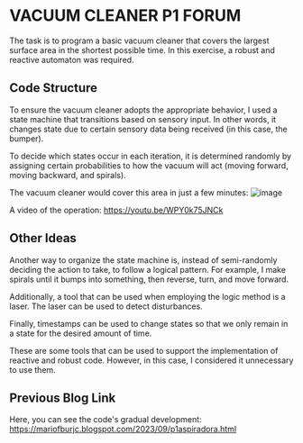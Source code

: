 # VACUUM CLEANER P1 FORUM
The task is to program a basic vacuum cleaner that covers the largest surface area in the shortest possible time. In this exercise, a robust and reactive automaton was required.

## Code Structure
To ensure the vacuum cleaner adopts the appropriate behavior, I used a state machine that transitions based on sensory input. In other words, it changes state due to certain sensory data being received (in this case, the bumper).

To decide which states occur in each iteration, it is determined randomly by assigning certain probabilities to how the vacuum will act (moving forward, moving backward, and spirals).

The vacuum cleaner would cover this area in just a few minutes:
![image](https://github.com/user-attachments/assets/98e0cade-f048-44a0-bbd3-fa411566c6e4)

A video of the operation: https://youtu.be/WPY0k75JNCk

## Other Ideas
Another way to organize the state machine is, instead of semi-randomly deciding the action to take, to follow a logical pattern. For example, I make spirals until it bumps into something, then reverse, turn, and move forward.

Additionally, a tool that can be used when employing the logic method is a laser. The laser can be used to detect disturbances.

Finally, timestamps can be used to change states so that we only remain in a state for the desired amount of time.

These are some tools that can be used to support the implementation of reactive and robust code. However, in this case, I considered it unnecessary to use them.

## Previous Blog Link
Here, you can see the code's gradual development: https://mariofburjc.blogspot.com/2023/09/p1aspiradora.html

